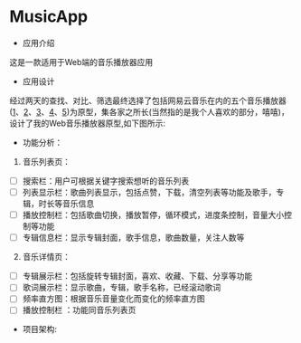 # MusicApp 

- 应用介绍

这是一款适用于Web端的音乐播放器应用

- 应用设计

经过两天的查找、对比、筛选最终选择了包括网易云音乐在内的五个音乐播放器([1](http://music.163.com/)、[2](http://htmlpreview.github.io/?https://github.com/zy-1995/doubanMusic/blob/master/index.html)、[3](http://juniortour.net/master-pieces/js/audio-player/index.html)、[4](http://music.b-sirius.me/)、[5](https://ife2017.github.io/doubanfm/))为原型，集各家之所长(当然指的是我个人喜欢的部分，嘻嘻)，设计了我的Web音乐播放器原型,如下图所示:


- 功能分析：

1. 音乐列表页：

- [ ] 搜索栏：用户可根据关键字搜索想听的音乐列表
- [ ] 列表显示栏：歌曲列表显示，包括点赞，下载，清空列表等功能及歌手，专辑，时长等音乐信息
- [ ] 播放控制栏：包括歌曲切换，播放暂停，循环模式，进度条控制，音量大小控制等功能
- [ ] 专辑信息栏：显示专辑封面，歌手信息，歌曲数量，关注人数等

2. 音乐详情页：

- [ ] 专辑展示栏：包括旋转专辑封面，喜欢、收藏、下载、分享等功能
- [ ] 歌词展示栏：显示歌曲，专辑，歌手名称，已经滚动歌词
- [ ] 频率直方图：根据音乐音量变化而变化的频率直方图
- [ ] 播放控制栏 ：功能同音乐列表页

- 项目架构:



